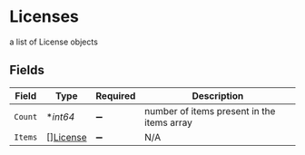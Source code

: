 # Licenses

a list of License objects


## Fields

| Field                                       | Type                                        | Required                                    | Description                                 |
| ------------------------------------------- | ------------------------------------------- | ------------------------------------------- | ------------------------------------------- |
| `Count`                                     | **int64*                                    | :heavy_minus_sign:                          | number of items present in the items array  |
| `Items`                                     | [][License](../../models/shared/license.md) | :heavy_minus_sign:                          | N/A                                         |